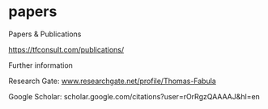 # papers
Papers &amp; Publications

https://tfconsult.com/publications/

Further information

Research Gate: www.researchgate.net/profile/Thomas-Fabula

Google Scholar: scholar.google.com/citations?user=rOrRgzQAAAAJ&hl=en

